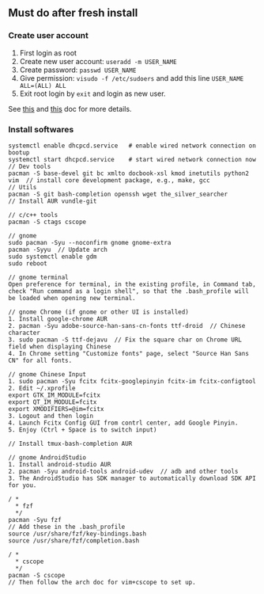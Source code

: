 ## Must do after fresh install

### Create user account

1. First login as root
2. Create new user account: `useradd -m USER_NAME`
3. Create password: `passwd USER_NAME`
4. Give permission: `visudo -f /etc/sudoers` and add this line `USER_NAME ALL=(ALL) ALL`
5. Exit root login by `exit` and login as new user.

See [this](https://wiki.archlinux.org/index.php/Users_and_groups) and [this](https://wiki.archlinux.org/index.php/sudo) doc for more details.

### Install softwares

```
systemctl enable dhcpcd.service   # enable wired network connection on bootup
systemctl start dhcpcd.service    # start wired network connection now
// Dev tools
pacman -S base-devel git bc xmlto docbook-xsl kmod inetutils python2 vim  // install core development package, e.g., make, gcc
// Utils
pacman -S git bash-completion openssh wget the_silver_searcher
// Install AUR vundle-git

// c/c++ tools
pacman -S ctags cscope

// gnome
sudo pacman -Syu --noconfirm gnome gnome-extra
pacman -Syyu  // Update arch
sudo systemctl enable gdm
sudo reboot

// gnome terminal
Open preference for terminal, in the existing profile, in Command tab, check "Run command as a login shell", so that the .bash_profile will be loaded when opening new terminal.

// gnome Chrome (if gnome or other UI is installed)
1. Install google-chrome AUR
2. pacman -Syu adobe-source-han-sans-cn-fonts ttf-droid  // Chinese character
3. sudo pacman -S ttf-dejavu  // Fix the square char on Chrome URL field when displaying Chinese
4. In Chrome setting "Customize fonts" page, select "Source Han Sans CN" for all fonts.

// gnome Chinese Input
1. sudo pacman -Syu fcitx fcitx-googlepinyin fcitx-im fcitx-configtool
2. Edit ~/.xprofile
export GTK_IM_MODULE=fcitx
export QT_IM_MODULE=fcitx
export XMODIFIERS=@im=fcitx
3. Logout and then login
4. Launch Fcitx Config GUI from contrl center, add Google Pinyin.
5. Enjoy (Ctrl + Space is to switch input)

// Install tmux-bash-completion AUR

// gnome AndroidStudio
1. Install android-studio AUR
2. pacman -Syu android-tools android-udev  // adb and other tools
3. The AndroidStudio has SDK manager to automatically download SDK API for you.

/ *
  * fzf
  */
pacman -Syu fzf
// Add these in the .bash_profile
source /usr/share/fzf/key-bindings.bash
source /usr/share/fzf/completion.bash

/ *
  * cscope
  */
pacman -S cscope
// Then follow the arch doc for vim+cscope to set up.

```
```
